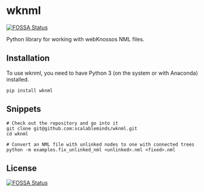 # wknml
[![FOSSA Status](https://app.fossa.io/api/projects/git%2Bgithub.com%2Fscalableminds%2Fwknml.svg?type=shield)](https://app.fossa.io/projects/git%2Bgithub.com%2Fscalableminds%2Fwknml?ref=badge_shield)


Python library for working with webKnossos NML files.

## Installation
To use wknml, you need to have Python 3 (on the system or with Anaconda) installed.

```
pip install wknml
```

## Snippets
```
# Check out the repository and go into it
git clone git@github.com:scalableminds/wknml.git
cd wknml

# Convert an NML file with unlinked nodes to one with connected trees
python -m examples.fix_unlinked_nml <unlinked>.nml <fixed>.nml

```


## License
[![FOSSA Status](https://app.fossa.io/api/projects/git%2Bgithub.com%2Fscalableminds%2Fwknml.svg?type=large)](https://app.fossa.io/projects/git%2Bgithub.com%2Fscalableminds%2Fwknml?ref=badge_large)